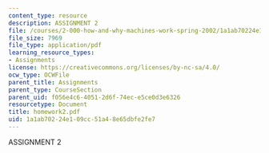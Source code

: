 ```yaml
---
content_type: resource
description: ASSIGNMENT 2
file: /courses/2-000-how-and-why-machines-work-spring-2002/1a1ab70224e109cc51a48e65dbfe2fe7_homework2.pdf
file_size: 7969
file_type: application/pdf
learning_resource_types:
- Assignments
license: https://creativecommons.org/licenses/by-nc-sa/4.0/
ocw_type: OCWFile
parent_title: Assignments
parent_type: CourseSection
parent_uid: f056e4c6-4051-2d6f-74ec-e5ce0d3e6326
resourcetype: Document
title: homework2.pdf
uid: 1a1ab702-24e1-09cc-51a4-8e65dbfe2fe7
---
```

ASSIGNMENT 2